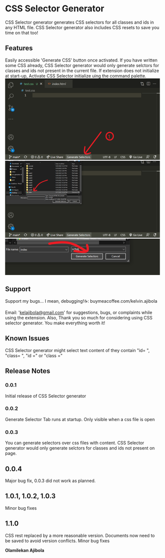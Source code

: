 # CSS Selector Generator

CSS Selector generator generates CSS selectors for all classes and ids in any HTML file. CSS Selector generator also includes CSS resets to save you time on that too!


## Features

Easily accessible 'Generate CSS' button once activated. If you have written some CSS already, CSS Selector generator would only generate selctors for classes and ids not present in the current file. If extension does not initialize at start-up, Activate CSS Selector initialize uing the command palette.
![](img/ext_1.png)
![](img/ext_2.png)
![](img/ext_3.png)


## Support
Support my bugs... I mean, debugging!☕: buymeacoffee.com/kelvin.ajibola

Email: 'kelajibola@gmail.com' for suggestions, bugs, or complaints while using the extension. Also, Thank you so much for considering using CSS selector generator. You make everything worth it! 

## Known Issues

CSS Selector generator might select text content of they contain "id= ", "class= ", "id ="  or "class ="

## Release Notes


### 0.0.1

Initial release of CSS Selector generator

### 0.0.2

Generate Selector Tab runs at startup. Only visible when a css file is open

### 0.0.3

You can generate selectors over css files with content. CSS Selector generator would only generate selctors for classes and ids not present on page.

## 0.0.4
Major bug fix, 0.0.3 did not work as planned.

## 1.0.1, 1.0.2, 1.0.3
Minor bug fixes

## 1.1.0
CSS rest replaced by a more reasonable version.
Documents now need to be saved to avoid version conflicts.
Minor bug fixes


**Olamilekan Ajibola**
